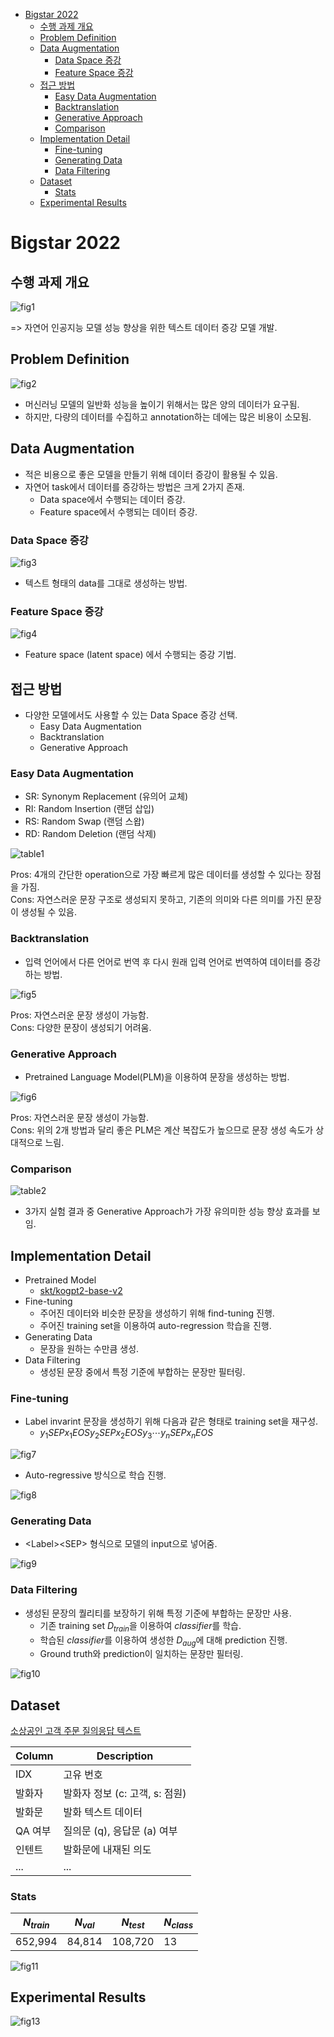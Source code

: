 - [Bigstar 2022](#bigstar-2022)
  - [수행 과제 개요](#수행-과제-개요)
  - [Problem Definition](#problem-definition)
  - [Data Augmentation](#data-augmentation)
    - [Data Space 증강](#data-space-증강)
    - [Feature Space 증강](#feature-space-증강)
  - [접근 방법](#접근-방법)
    - [Easy Data Augmentation](#easy-data-augmentation)
    - [Backtranslation](#backtranslation)
    - [Generative Approach](#generative-approach)
    - [Comparison](#comparison)
  - [Implementation Detail](#implementation-detail)
    - [Fine-tuning](#fine-tuning)
    - [Generating Data](#generating-data)
    - [Data Filtering](#data-filtering)
  - [Dataset](#dataset)
    - [Stats](#stats)
  - [Experimental Results](#experimental-results)


# Bigstar 2022

## 수행 과제 개요

![fig1](https://user-images.githubusercontent.com/7765506/227816649-01a1d337-7c3e-4d9d-ae0b-338be4342e1a.jpg)

=> 자연어 인공지능 모델 성능 향상을 위한 텍스트 데이터 증강 모델 개발.

## Problem Definition

![fig2](https://user-images.githubusercontent.com/7765506/227818426-61599ed5-f3e5-4b33-9687-9ef470a8db3c.jpg)

- 머신러닝 모델의 일반화 성능을 높이기 위해서는 많은 양의 데이터가 요구됨.
- 하지만, 다량의 데이터를 수집하고 annotation하는 데에는 많은 비용이 소모됨.

## Data Augmentation

- 적은 비용으로 좋은 모델을 만들기 위해 데이터 증강이 활용될 수 있음.
- 자연어 task에서 데이터를 증강하는 방법은 크게 2가지 존재.
  - Data space에서 수행되는 데이터 증강.
  - Feature space에서 수행되는 데이터 증강.

### Data Space 증강

![fig3](https://user-images.githubusercontent.com/7765506/227820164-8c0eecc7-569a-4682-bae0-cf91e4127140.jpg)

- 텍스트 형태의 data를 그대로 생성하는 방법.

### Feature Space 증강

![fig4](https://user-images.githubusercontent.com/7765506/227824458-c07cb5b3-83d0-44ab-af2c-ba810fd22e58.jpg)

- Feature space (latent space) 에서 수행되는 증강 기법.

## 접근 방법

- 다양한 모델에서도 사용할 수 있는 Data Space 증강 선택.
  - Easy Data Augmentation
  - Backtranslation
  - Generative Approach

### Easy Data Augmentation

- SR: Synonym Replacement (유의어 교체)
- RI: Random Insertion (랜덤 삽입)
- RS: Random Swap (랜덤 스왑)
- RD: Random Deletion (랜덤 삭제)

![table1](https://user-images.githubusercontent.com/7765506/231036943-5c706fcc-1fb8-492f-b17e-447097101528.jpg)

Pros: 4개의 간단한 operation으로 가장 빠르게 많은 데이터를 생성할 수 있다는 장점을 가짐.  
Cons: 자연스러운 문장 구조로 생성되지 못하고, 기존의 의미와 다른 의미를 가진 문장이 생성될 수 있음.

### Backtranslation

- 입력 언어에서 다른 언어로 번역 후 다시 원래 입력 언어로 번역하여 데이터를 증강하는 방법.


![fig5](https://user-images.githubusercontent.com/7765506/231367280-bda82af4-e942-45c9-b193-98ac1fac1218.jpg)

Pros: 자연스러운 문장 생성이 가능함.  
Cons: 다양한 문장이 생성되기 어려움.


### Generative Approach

- Pretrained Language Model(PLM)을 이용하여 문장을 생성하는 방법.

![fig6](https://user-images.githubusercontent.com/7765506/233258022-b2f24c86-7bc9-4ac7-bdd7-ba1d6f497fe6.jpg)

Pros: 자연스러운 문장 생성이 가능함.  
Cons: 위의 2개 방법과 달리 좋은 PLM은 계산 복잡도가 높으므로 문장 생성 속도가 상대적으로 느림.

### Comparison

![table2](https://user-images.githubusercontent.com/7765506/233268164-8819912d-6d35-454e-a9cb-7cde6f3367ac.jpg)

- 3가지 실험 결과 중 Generative Approach가 가장 유의미한 성능 향상 효과를 보임.

## Implementation Detail

- Pretrained Model
  - [skt/kogpt2-base-v2](https://huggingface.co/skt/kogpt2-base-v2)
- Fine-tuning
  - 주어진 데이터와 비슷한 문장을 생성하기 위해 find-tuning 진행.
  - 주어진 training set을 이용하여 auto-regression 학습을 진행.
- Generating Data
  - 문장을 원하는 수만큼 생성.
- Data Filtering
  - 생성된 문장 중에서 특정 기준에 부합하는 문장만 필터링.

### Fine-tuning

- Label invarint 문장을 생성하기 위해 다음과 같은 형태로 training set을 재구성.
  - $y_1SEPx_1EOSy_2SEPx_2EOSy_3\cdots y_nSEPx_nEOS$

![fig7](https://user-images.githubusercontent.com/7765506/233274513-b58ee384-a83e-42cd-ba13-c4fee95b2e1a.jpg)

- Auto-regressive 방식으로 학습 진행.

![fig8](https://user-images.githubusercontent.com/7765506/233276583-d7aa6e90-c8fe-496f-bee6-fa8a946c6236.jpg)

### Generating Data

- \<Label>\<SEP> 형식으로 모델의 input으로 넣어줌.

![fig9](https://user-images.githubusercontent.com/7765506/233277134-ab3377b0-6d1e-4b3f-b44d-a3b7e0f4bae0.jpg)

### Data Filtering

- 생성된 문장의 퀄리티를 보장하기 위해 특정 기준에 부합하는 문장만 사용.
  - 기존 training set $D_{train}$을 이용하여 $classifier$를 학습.
  - 학습된 $classifier$를 이용하여 생성한 $D_{aug}$에 대해 prediction 진행.
  - Ground truth와 prediction이 일치하는 문장만 필터링.

![fig10](https://user-images.githubusercontent.com/7765506/233279831-3a346f61-c5cf-466d-98e8-55a6c3d24506.jpg)

## Dataset

[소상공인 고객 주문 질의응답 텍스트](https://aihub.or.kr/aihubdata/data/view.do?currMenu=115&topMenu=100&aihubDataSe=realm&dataSetSn=102)

| Column  | Description                    |
|---------|--------------------------------|
| IDX     | 고유 번호                      |
| 발화자  | 발화자 정보 (c: 고객, s: 점원) |
| 발화문  | 발화 텍스트 데이터             |
| QA 여부 | 질의문 (q), 응답문 (a) 여부    |
| 인텐트  | 발화문에 내재된 의도           |
| ...    |            ...         |

### Stats

| $N_{train}$ | $N_{val}$ | $N_{test}$ | $N_{class}$ |
|-------------|-----------|------------|-------------|
| 652,994     | 84,814    | 108,720    | 13          |

![fig11](https://user-images.githubusercontent.com/7765506/234186199-395ed70f-1feb-4c35-9413-aed12ef5ffb9.jpg)


## Experimental Results

![fig13](https://user-images.githubusercontent.com/7765506/234771730-705d26c9-a899-45a0-b8ed-5a9650fe5ec1.jpg)
